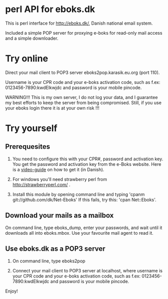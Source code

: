 perl API for eboks.dk
=====================

This is perl interface for http://eboks.dk/, Danish national email system. 

Included a simple POP server for proxying e-boks for read-only mail access
and a simple downloader.

Try online
==========

Direct your mail client to POP3 server eboks2pop.karasik.eu.org (port 110).

Username is your CPR code and your e-boks activation code, 
such as f.ex: 0123456-7890:kwdElkwjdc and password is your 
mobile pincode. 

WARNING!!! This is my own server, I do not log your data, and I guarantee my
best efforts to keep the server from being compromised. Still, if you use your
eboks login there it is at your own risk !!!

Try yourself
============

Prerequesites
-------------

1) You need to configure this with your CPR#, password and activation key.
You get the password and activation key from the e-Boks website. 
Here is a [video-guide](http://www.e-boks.dk/help.aspx?pageid=db5a89a1-8530-418a-90e9-ff7f0713784a) on how to get it (in Danish).

2) For windows you'll need strawberry perl from http://strawberryperl.com/ .

3) Install this module by opening command line and typing 'cpanm git://github.com/dk/Net-Eboks'
If this fails, try this: 'cpan Net::Eboks'.

Download your mails as a mailbox
--------------------------------

On command line, type eboks\_dump, enter your passwords, and wait until it downloads
all into eboks.mbox. Use your favourite mail agent to read it.

Use eboks.dk as a POP3 server
-----------------------------

1) On command line, type eboks2pop

2) Connect your mail client to POP3 server at localhost, where username is
your CPR code and your e-boks activation code, such as f.ex: 0123456-7890:kwdElkwjdc
and password is your mobile pincode. 

Enjoy!

